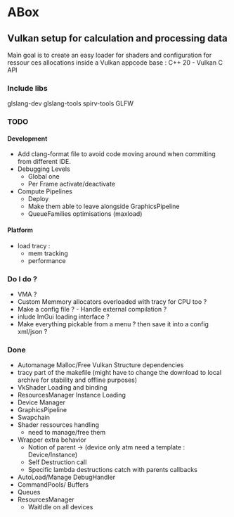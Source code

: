 # ABox

## Vulkan setup for calculation and processing data
  
Main goal is to create an easy loader for shaders and configuration for ressour
ces allocations inside a Vulkan appcode base : C++ 20 - Vulkan C API

### Include libs

glslang-dev glslang-tools spirv-tools GLFW

### TODO

#### Development

- Add clang-format file to avoid code moving around when commiting from different IDE.
- Debugging Levels 
  - Global one
  - Per Frame activate/deactivate
- Compute Pipelines
  - Deploy
  - Make them able to leave alongside GraphicsPipeline
  - QueueFamilies optimisations (maxload)

#### Platform 

- load tracy :
  - mem tracking 
  - performance


### Do I do ?

- VMA ? 
- Custom Memmory allocators overloaded with tracy for CPU too ? 
- Make a config file ? - Handle external compilation ?
- inlude ImGui loading interface ?
- Make everything pickable from a menu ? then save it into a config xml/json ?

### Done 

- Automanage Malloc/Free Vulkan Structure dependencies
- tracy part of the makefile (might have to change the download to local archive for stability and offline purposes)
- VkShader Loading and binding
- ResourcesManager Instance Loading
- Device Manager 
- GraphicsPipeline
- Swapchain
- Shader ressources handling 
  - need to manage/free them
- Wrapper extra behavior 
  - Notion of parent -> (device only atm need a template : Device/Instance)
  - Self Destruction call 
  - Specific lambda destructions catch with parents callbacks 
- AutoLoad/Manage DebugHandler
- CommandPools/ Buffers 
- Queues
- ResourcesManager
  - WaitIdle on all devices 
